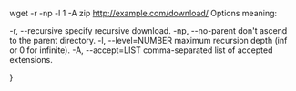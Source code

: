  wget -r -np -l 1 -A zip http://example.com/download/
 Options meaning:

 -r,  --recursive          specify recursive download.
 -np, --no-parent          don't ascend to the parent directory.
 -l,  --level=NUMBER       maximum recursion depth (inf or 0 for infinite).
 -A,  --accept=LIST        comma-separated list of accepted extensions.

}
